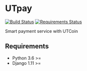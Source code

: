 # UTpay

[![Build Status](https://travis-ci.org/UTpay/utpay.svg?branch=master)](https://travis-ci.org/UTpay/utpay)
[![Requirements Status](https://requires.io/github/UTpay/utpay/requirements.svg?branch=master)](https://requires.io/github/UTpay/utpay/requirements/?branch=master)

Smart payment service with UTCoin

## Requirements
- Python 3.6 >=
- Django 1.11 >=
